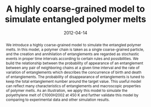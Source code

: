 ---
title: A highly coarse-grained model to simulate entangled polymer melts
authors:
- 朱有亮
- Hong Liu
- Zhong-Yuan Lu
date: '2012-04-14'
doi: 10.1063/1.3702942
publish_types: 期刊文章
publication: The Journal of Chemical Physics
abstract: We introduce a highly coarse-grained model to simulate the  entangled polymer melts. In this model, a polymer chain is taken as a  single coarse-grained particle, and the creation and annihilation of  entanglements are regarded as stochastic events in proper time intervals  according to certain rules and possibilities. We build the relationship  between the probability of appearance of an entanglement between any  pair of neighboring chains at a given time interval and the rate of  variation of entanglements which describes the concurrence of birth and  death of entanglements. The probability of disappearance of  entanglements is tuned to keep the total entanglement number around the  target value. This useful model can reflect many characteristics of  entanglements and macroscopic properties of polymer melts. As an  illustration, we apply this model to simulate the polyethylene melt of  C1000H2002 at 450 K and further validate this model by comparing to  experimental data and other simulation results.
url_pdf: https://pubs.aip.org/jcp/article/136/14/144903/191035/A-highly-coarse-grained-model-to-simulate
---